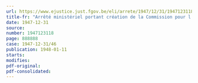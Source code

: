 ```yaml
---
url: https://www.ejustice.just.fgov.be/eli/arrete/1947/12/31/1947123118/justel
title-fr: "Arrêté ministériel portant création de la Commission pour l'Etude de la Coordination des Transports intérieurs"
date: 1947-12-31
source:
number: 1947123118
page: 888888
case: 1947-12-31/46
publication: 1948-01-11
starts:
modifies:
pdf-original:
pdf-consolidated:
---
```


